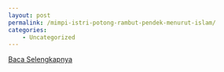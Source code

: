 ```yaml
---
layout: post
permalink: /mimpi-istri-potong-rambut-pendek-menurut-islam/
categories:
    - Uncategorized
---
```


[Baca Selengkapnya](/03)